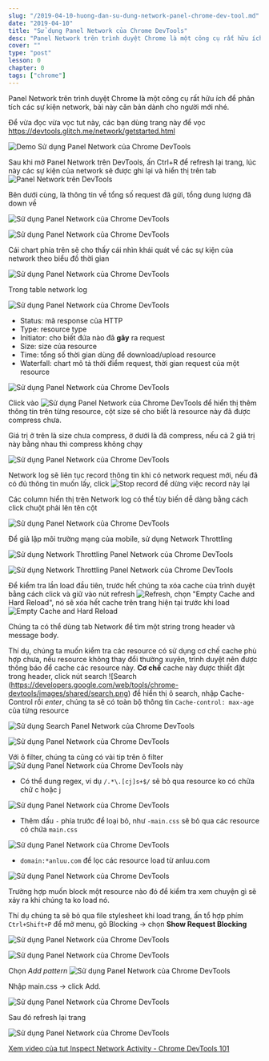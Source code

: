 ```yaml
---
slug: "/2019-04-10-huong-dan-su-dung-network-panel-chrome-dev-tool.md"
date: "2019-04-10"
title: "Sử dụng Panel Network của Chrome DevTools"
desc: "Panel Network trên trình duyệt Chrome là một công cụ rất hữu ích để phân tích các sự kiện network, bài này căn bản dành cho người mới nhé."
cover: ""
type: "post"
lesson: 0
chapter: 0
tags: ["chrome"]
---
```


Panel Network trên trình duyệt Chrome là một công cụ rất hữu ích để phân tích các sự kiện network, bài này căn bản dành cho người mới nhé.

Để vừa đọc vừa vọc tut này, các bạn dùng trang này để vọc
https://devtools.glitch.me/network/getstarted.html

![Demo Sử dụng Panel Network của Chrome DevTools](https://developers.google.com/web/tools/chrome-devtools/network-performance/imgs/tutorial/demo.png)

Sau khi mở Panel Network trên DevTools, ấn Ctrl+R để refresh lại trang, lúc này các sự kiện của network sẽ được ghi lại và hiển thị trên tab
![Panel Network trên DevTools](https://developers.google.com/web/tools/chrome-devtools/network-performance/imgs/tutorial/log.png)

Bên dưới cùng, là thông tin về tổng số request đã gửi, tổng dung lượng đã down về

![Sử dụng Panel Network của Chrome DevTools](https://developers.google.com/web/tools/chrome-devtools/network/imgs/total-requests.svg)

![Sử dụng Panel Network của Chrome DevTools](https://developers.google.com/web/tools/chrome-devtools/network/imgs/total-size.svg)

Cái chart phía trên sẽ cho thấy cái nhìn khái quát về các sự kiện của network theo biểu đồ thời gian

![Sử dụng Panel Network của Chrome DevTools](https://developers.google.com/web/tools/chrome-devtools/network/imgs/hide-overview.svg)

Trong table network log

![Sử dụng Panel Network của Chrome DevTools](https://developers.google.com/web/tools/chrome-devtools/network/imgs/requests-table.svg)

- Status: mã response của HTTP
- Type: resource type
- Initiator: cho biết đứa nào đã **gây** ra request
- Size: size của resource
- Time: tổng số thời gian dùng để download/upload resource
- Waterfall: chart mô tả thời điểm request, thời gian request của một resource

![Sử dụng Panel Network của Chrome DevTools](https://developers.google.com/web/tools/chrome-devtools/network/imgs/waterfall-total-duration.png)

Click vào ![Sử dụng Panel Network của Chrome DevTools](https://developers.google.com/web/tools/chrome-devtools/network/imgs/large-resource-rows-button.png) để hiển thị thêm thông tin trên từng resource, cột size sẽ cho biết là resource này đã được compress chưa.

Giá trị ở trên là size chưa compress, ở dưới là đã compress, nếu cả 2 giá trị này bằng nhau thì compress không chạy

![Sử dụng Panel Network của Chrome DevTools](https://developers.google.com/web/tools/chrome-devtools/network/imgs/large-request-rows.png)

Network log sẽ liên tục record thông tin khi có network request mới, nếu đã có đủ thông tin muốn lấy, click ![Stop record](https://developers.google.com/web/tools/chrome-devtools/network/imgs/record-on.png)  để dừng việc record này lại

Các column hiển thị trên Network log có thể tùy biến dễ dàng bằng cách click chuột phải lên tên cột

![Sử dụng Panel Network của Chrome DevTools](https://developers.google.com/web/tools/chrome-devtools/network/imgs/add-column.png)

Để giả lập môi trường mạng của mobile, sử dụng  Network Throttling

![Sử dụng Network Throttling Panel Network của Chrome DevTools](https://developers.google.com/web/tools/chrome-devtools/network-performance/imgs/tutorial/throttling.png)

![Sử dụng Network Throttling Panel Network của Chrome DevTools](https://developers.google.com/web/tools/chrome-devtools/network-performance/imgs/tutorial/slow3g.png)

Để kiểm tra lần load đầu tiên, trước hết chúng ta xóa cache của trình duyệt bằng cách click và giữ vào nút refresh ![Refresh](https://developers.google.com/web/tools/chrome-devtools/images/shared/reload.png), chọn "Empty Cache and Hard Reload", nó sẽ xóa hết cache trên trang hiện tại trước khi load
![Empty Cache and Hard Reload](https://developers.google.com/web/tools/chrome-devtools/network-performance/imgs/tutorial/hardreload.png)

Chúng ta có thể dùng tab Network để tìm một string trong header và message body.

Thí dụ, chúng ta muốn kiểm tra các resource có sử dụng cơ chế cache phù hợp chưa, nếu resource không thay đổi thường xuyên, trình duyệt nên được thông báo để cache các resource này. **Cơ chế** cache này được thiết đặt trong header, click nút search ![Search (https://developers.google.com/web/tools/chrome-devtools/images/shared/search.png) để hiển thị ô search, nhập Cache-Control rồi *enter*,  chúng ta sẽ có toàn bộ thông tin `Cache-control: max-age` của từng resource

![Sử dụng Search Panel Network của Chrome DevTools](https://developers.google.com/web/tools/chrome-devtools/network-performance/imgs/tutorial/search.png)

![Sử dụng Panel Network của Chrome DevTools](https://developers.google.com/web/tools/chrome-devtools/network-performance/imgs/tutorial/results.png)

Với ô filter, chúng ta cũng có vài tip trên ô filter ![Sử dụng Panel Network của Chrome DevTools](https://developers.google.com/web/tools/chrome-devtools/network/imgs/filters.png) này

- Có thể dung regex, ví dụ `/.*\.[cj]s+$/` sẽ bỏ qua resource ko có chữa chữ c hoặc j

![Sử dụng Panel Network của Chrome DevTools](https://developers.google.com/web/tools/chrome-devtools/network-performance/imgs/tutorial/regex.png)

- Thêm dấu `-` phía trước để loại bỏ, như `-main.css` sẽ bỏ qua các resource có chứa `main.css`

![Sử dụng Panel Network của Chrome DevTools](https://developers.google.com/web/tools/chrome-devtools/network-performance/imgs/tutorial/negative.png)

- `domain:*anluu.com` để lọc các resource load từ anluu.com

![Sử dụng Panel Network của Chrome DevTools](https://developers.google.com/web/tools/chrome-devtools/network/imgs/filter-text-box.svg)

Trường hợp muốn block một resource nào đó để kiểm tra xem chuyện gì sẽ xảy ra khi chúng ta ko load nó.

Thí dụ chúng ta sẽ bỏ qua file stylesheet khi load trang, ấn tổ hợp phím `Ctrl+Shift+P` để mở menu, gõ Blocking -> chọn **Show Request Blocking** 

![Sử dụng Panel Network của Chrome DevTools](https://developers.google.com/web/tools/chrome-devtools/network-performance/imgs/tutorial/commandmenu.png)

![Sử dụng Panel Network của Chrome DevTools](https://developers.google.com/web/tools/chrome-devtools/network-performance/imgs/tutorial/block.png)

Chọn *Add pattern* ![Sử dụng Panel Network của Chrome DevTools](https://developers.google.com/web/tools/chrome-devtools/images/shared/add.png)

Nhập main.css -> click Add.

![Sử dụng Panel Network của Chrome DevTools](https://developers.google.com/web/tools/chrome-devtools/network-performance/imgs/tutorial/addblock.png)

Sau đó refresh lại trang

![Sử dụng Panel Network của Chrome DevTools](https://developers.google.com/web/tools/chrome-devtools/network-performance/imgs/tutorial/blockedstyles.png)


<a target="_blank" rel="noopener noreferrer" href="https://www.youtube.com/watch?v=e1gAyQuIFQo">Xem video của tut Inspect Network Activity - Chrome DevTools 101
</a>

